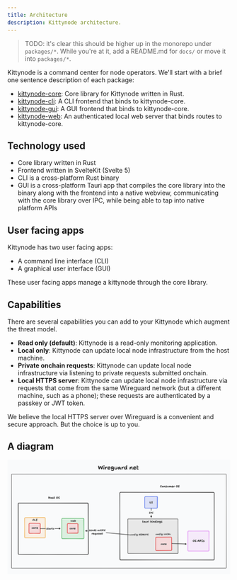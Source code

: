 ```yaml
---
title: Architecture
description: Kittynode architecture.
---
```


> TODO: it's clear this should be higher up in the monorepo under `packages/*`. While you're at it, add a README.md for `docs/` or move it into `packages/*`.

Kittynode is a command center for node operators. We'll start with a brief one sentence description of each package:

- [kittynode-core](https://github.com/kittynode/kittynode/tree/main/packages/core): Core library for Kittynode written in Rust.
- [kittynode-cli](https://github.com/kittynode/kittynode/tree/main/packages/cli): A CLI frontend that binds to kittynode-core.
- [kittynode-gui](https://github.com/kittynode/kittynode/tree/main/packages/gui): A GUI frontend that binds to kittynode-core.
- [kittynode-web](https://github.com/kittynode/kittynode/tree/main/packages/web): An authenticated local web server that binds routes to kittynode-core.

## Technology used

- Core library written in Rust
- Frontend written in SvelteKit (Svelte 5)
- CLI is a cross-platform Rust binary
- GUI is a cross-platform Tauri app that compiles the core library into the binary along with the frontend into a native webview, communicating with the core library over IPC, while being able to tap into native platform APIs

## User facing apps

Kittynode has two user facing apps:

- A command line interface (CLI)
- A graphical user interface (GUI)

These user facing apps manage a kittynode through the core library.

## Capabilities

There are several capabilities you can add to your Kittynode which augment the threat model.

- **Read only (default)**: Kittynode is a read-only monitoring application.
- **Local only**: Kittynode can update local node infrastructure from the host machine.
- **Private onchain requests**: Kittynode can update local node infrastructure via listening to private requests submitted onchain.
- **Local HTTPS server**: Kittynode can update local node infrastructure via requests that come from the same Wireguard network (but a different machine, such as a phone); these requests are authenticated by a passkey or JWT token.

We believe the local HTTPS server over Wireguard is a convenient and secure approach. But the choice is up to you.

## A diagram

![Kittynode architecture diagram](../../../assets/contribute/architecture/diagram.png)
